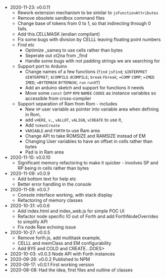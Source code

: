 * 2020-11-23: v0.0.11
  * Rework extension mechanism to be similar to `jsFunctionAttributes`
  * Remove obsolete sandbox command files
  * Change base of tokens from 0 to 1, so that indirecting through 0 fails.
  * Add this.CELLMASK (endian compliant)
  * Fix some bugs with division by CELLL leaving floating point numbers
  * Find etc
    * Optimize _sameq to use cells rather than bytes
    * Seperate out xt2na from _find
    * Handle some bugs with not padding strings we are searching for
  * Support port to Arduino
    * Change names of a few functions (`find` `jsFind`; `$INTERPRET` `dINTERPRET`; `$COMPILE` `dCOMPILE`; 
      `break` `Fbreak`; `=COMP` `COMP`; `=IMED` `IMED`; `=BYTEMASK` `BYTEMASK`; `run` `runXT`)
    * Add an arduino sketch and support for functions it needs
    * Move some `const` (`UPP` `RP0` `NAMEE` `CODEE` as instance variables so accessible from cross-compiler 
  * Support separation of Ram from Rom - includes
    * New `VP` user variable as pointer into variable area when defining in Rom, 
    * add `vHERE`, `v,`, `vALLOT`, `vALIGN`, `vCREATE` to use it,
    * Add `tokenCreate`
    * `VARIABLE` and `FORTH` to use Ram area
    * Change API to take ROMSIZE and RAMSIZE instead of EM
    * Changing User variables to have an offset in cells rather than bytes
    * Pad is in Ram area
* 2020-11-10: v0.0.10
  * Significant memory refactoring to make it quicker - involves SP and RP being in cells rather than bytes
* 2020-11-09: v0.0.9
  * Add bottom text for help etc
  * Better error handling in the console
* 2020-11-08: v0.0.7
  * Console interface working, with stack display
  * Refactoring of memory classes
* 2020-10-31: v0.0.6
  * Add index.html and index_web.js for simple POC UI 
  * Refactor node specific IO out of Forth and add ForthNodeOverrides to simplify API
  * Fix node Raw echoing issue
* 2020-10-27: v0.0.5
  * Remove forth.js, add multitask example, 
  * CELLL and memClass and EM configurability
  * Add BYE and COLD and CREATE...DOES>
* 2020-10-03: v0.0.3 Node API with Forth instances
* 2020-09-26: v0.0.2 Published to NPM
* 2020-09-17: v0.0.1 First working version
* 2020-08-08: Had the idea, first files and outline of classes


